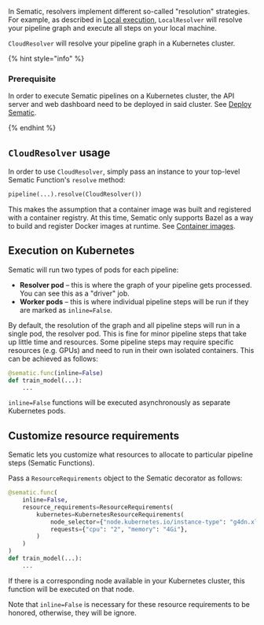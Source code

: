 In Sematic, resolvers implement different so-called "resolution" strategies. For
example, as described in [Local execution](./local-execution.md),
`LocalResolver` will resolve your pipeline graph and execute all steps on your local machine.

`CloudResolver` will resolve your pipeline graph in a Kubernetes cluster.

{% hint style="info" %}

### Prerequisite

In order to execute Sematic pipelines on a Kubernetes cluster, the API server
and web dashboard need to be deployed in said cluster. See [Deploy
Sematic](./deploy.md).

{% endhint %}

## `CloudResolver` usage

In order to use `CloudResolver`, simply pass an instance to your top-level
Sematic Function's `resolve` method:

```python
pipeline(...).resolve(CloudResolver())
```

This makes the assumption that a container image was built and registered with a
container registry. At this time, Sematic only supports Bazel as a way to build
and register Docker images at runtime. See [Container
images](./container-images.md).

## Execution on Kubernetes

Sematic will run two types of pods for each pipeline:

* **Resolver pod** – this is where the graph of your pipeline gets processed.
  You can see this as a "driver" job.
* **Worker pods** – this is where individual pipeline steps will be run if they
  are marked as `inline=False`.

By default, the resolution of the graph and all pipeline steps will run in a
single pod, the resolver pod. This is fine for minor pipeline steps that take up
little time and resources. Some pipeline steps may require specific resources
(e.g. GPUs) and need to run in their own isolated containers. This can be
achieved as follows:

```python
@sematic.func(inline=False)
def train_model(...):
    ...
```

`inline=False` functions will be executed asynchronously as separate Kubernetes pods.

## Customize resource requirements

Sematic lets you customize what resources to allocate to particular pipeline
steps (Sematic Functions).

Pass a `ResourceRequirements` object to the Sematic decorator as follows:

```python
@sematic.func(
    inline=False,
    resource_requirements=ResourceRequirements(
        kubernetes=KubernetesResourceRequirements(
            node_selector={"node.kubernetes.io/instance-type": "g4dn.xlarge"},
            requests={"cpu": "2", "memory": "4Gi"},
        )
    )
)
def train_model(...):
    ...
```

If there is a corresponding node available in your Kubernetes cluster, this
function will be executed on that node.

Note that `inline=False` is necessary for these resource requirements to be
honored, otherwise, they will be ignore.

